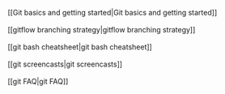 [[Git basics and getting started|Git basics and getting started]]<br/><br/>
[[gitflow branching strategy|gitflow branching strategy]]<br/><br/>
[[git bash cheatsheet|git bash cheatsheet]]<br/><br/>
[[git screencasts|git screencasts]]<br/><br/>
[[git FAQ|git FAQ]]<br/><br/>